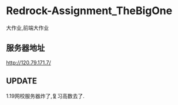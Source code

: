 # Redrock-Assignment_TheBigOne
大作业,前端大作业

## 服务器地址
http://120.79.171.7/


## UPDATE
1.19网校服务器炸了,复习高数去了.
